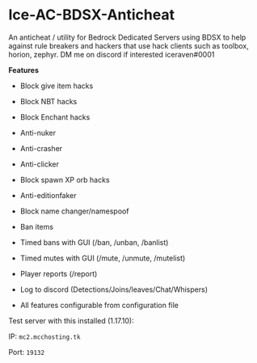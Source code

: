 # Ice-AC-BDSX-Anticheat
An anticheat / utility for Bedrock Dedicated Servers using BDSX to help against rule breakers and hackers that use hack clients such as toolbox, horion, zephyr. DM me on discord if interested iceraven#0001

**Features**
- Block give item hacks

- Block NBT hacks

- Block Enchant hacks

- Anti-nuker

- Anti-crasher

- Anti-clicker

- Block spawn XP orb hacks

- Anti-editionfaker

- Block name changer/namespoof

- Ban items

- Timed bans with GUI (/ban, /unban, /banlist)

- Timed mutes with GUI (/mute, /unmute, /mutelist)

- Player reports (/report)

- Log to discord (Detections/Joins/leaves/Chat/Whispers)

- All features configurable from configuration file

Test server with this installed (1.17.10):

IP: `mc2.mcchosting.tk `

Port: `19132`
